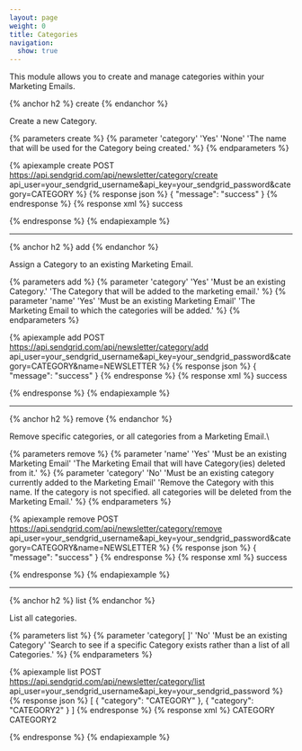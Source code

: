 ```yaml
---
layout: page
weight: 0
title: Categories
navigation:
  show: true
---
```


This module allows you to create and manage categories within your Marketing Emails.

{% anchor h2 %}
create 
{% endanchor %}

Create a new Category.


{% parameters create %}
 {% parameter 'category' 'Yes' 'None' 'The name that will be used for the Category being created.' %}
{% endparameters %}


{% apiexample create POST https://api.sendgrid.com/api/newsletter/category/create api_user=your_sendgrid_username&api_key=your_sendgrid_password&category=CATEGORY %}
  {% response json %}
{
  "message": "success"
}
  {% endresponse %}
  {% response xml %}
<result>
   <message>success</message>
</result>

  {% endresponse %}
{% endapiexample %}

* * * * *

{% anchor h2 %}
add 
{% endanchor %}

Assign a Category to an existing Marketing Email.


{% parameters add %}
 {% parameter 'category' 'Yes' 'Must be an existing Category.' 'The Category that will be added to the marketing email.' %}
 {% parameter 'name' 'Yes' 'Must be an existing Marketing Email' 'The Marketing Email to which the categories will be added.' %}
{% endparameters %}


{% apiexample add POST https://api.sendgrid.com/api/newsletter/category/add api_user=your_sendgrid_username&api_key=your_sendgrid_password&category=CATEGORY&name=NEWSLETTER %}
  {% response json %}
{
  "message": "success"
}
  {% endresponse %}
  {% response xml %}
<result>
   <message>success</message>
</result>

  {% endresponse %}
{% endapiexample %}

* * * * *

{% anchor h2 %}
remove 
{% endanchor %}

Remove specific categories, or all categories from a Marketing Email.\\


{% parameters remove %}
 {% parameter 'name' 'Yes' 'Must be an existing Marketing Email' 'The Marketing Email that will have Category(ies) deleted from it.' %}
 {% parameter 'category' 'No' 'Must be an existing category currently added to the Marketing Email' 'Remove the Category with this name. If the category is not specified. all categories will be deleted from the Marketing Email.' %}
{% endparameters %}


{% apiexample remove POST https://api.sendgrid.com/api/newsletter/category/remove api_user=your_sendgrid_username&api_key=your_sendgrid_password&category=CATEGORY&name=NEWSLETTER %}
  {% response json %}
{
  "message": "success"
}
  {% endresponse %}
  {% response xml %}
<result>
   <message>success</message>
</result>

  {% endresponse %}
{% endapiexample %}

* * * * *

{% anchor h2 %} list {% endanchor %}

List all categories.

{% parameters list %} {% parameter 'category[ ]' 'No' 'Must be an existing Category' 'Search to see if a specific Category exists rather than a list of all Categories.' %} {% endparameters %}

{% apiexample list POST https://api.sendgrid.com/api/newsletter/category/list api_user=your_sendgrid_username&api_key=your_sendgrid_password %} {% response json %} [ { "category": "CATEGORY" }, { "category": "CATEGORY2" } ] {% endresponse %} {% response xml %} CATEGORY CATEGORY2

{% endresponse %} {% endapiexample %}